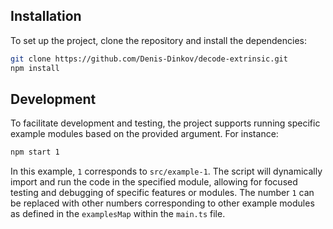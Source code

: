## Installation
To set up the project, clone the repository and install the dependencies:

```bash
git clone https://github.com/Denis-Dinkov/decode-extrinsic.git
npm install
```

## Development
To facilitate development and testing, the project supports running specific example modules based on the provided argument. For instance:

```bash
npm start 1
```

In this example, `1` corresponds to `src/example-1`.
The script will dynamically import and run the code in the specified module, allowing for focused testing and debugging of specific features or modules.
The number `1` can be replaced with other numbers corresponding to other example modules as defined in the `examplesMap` within the `main.ts` file.
